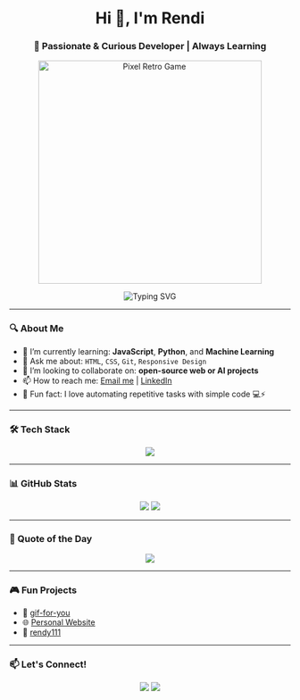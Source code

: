 <h1 align="center">Hi 👋, I'm Rendi</h1>
<h3 align="center">🌱 Passionate & Curious Developer | Always Learning</h3>

<p align="center">
  <img src="https://media.giphy.com/media/v1.Y2lkPTc5MGI3NjExdWJ0bnN0Ympqc2N0dG9zZzN3d2ZmM3p3Nmd0cDZtdmNnMmZqbmFhayZlcD12MV9pbnRlcm5hbF9naWZfYnlfaWQmY3Q9Zw/L1R1tvI9svkIWwpYxK/giphy.gif" alt="Pixel Retro Game" width="400"/>
</p>


<p align="center">
  <img src="https://readme-typing-svg.herokuapp.com?font=Fira+Code&weight=600&size=22&pause=1000&color=00FFEA&center=true&vCenter=true&width=435&lines=Welcome+to+my+GitHub!;Exploring+Web+%26+AI+technologies;Open+to+Collaboration+%F0%9F%91%8B" alt="Typing SVG" />
</p>

---

### 🔍 About Me
- 🌱 I’m currently learning: **JavaScript**, **Python**, and **Machine Learning**
- 💬 Ask me about: `HTML`, `CSS`, `Git`, `Responsive Design`
- 🤝 I’m looking to collaborate on: **open-source web or AI projects**
- 📫 How to reach me: [Email me](mailto:irawanrendy55@gmail.com) | [LinkedIn](https://www.linkedin.com/in/rendi-irawan-93190732b?utm_source=share&utm_campaign=share_via&utm_content=profile&utm_medium=android_app)
- 🧠 Fun fact: I love automating repetitive tasks with simple code 💻⚡

---

### 🛠️ Tech Stack
<p align="center">
  <img src="https://skillicons.dev/icons?i=html,css,js,python,git,github,vscode,figma" />
</p>

---

### 📊 GitHub Stats
<p align="center">
  <img src="https://github-readme-stats.vercel.app/api?username=masihPemula5&show_icons=true&theme=tokyonight" />
  <img src="https://github-readme-stats.vercel.app/api/top-langs/?username=masihPemula5&layout=compact&theme=tokyonight" />
</p>

---

### 🎯 Quote of the Day
<p align="center">
  <img src="https://quotes-github-readme.vercel.app/api?type=horizontal&theme=radical" />
</p>

---

### 🎮 Fun Projects
- 🎁 [gif-for-you](https://github.com/masihPemula5/gif-for-you)
- 🌐 [Personal Website](https://github.com/masihPemula5/website)
- 🧪 [rendy111](https://github.com/masihPemula5/rendy111)

---

### 📫 Let's Connect!
<p align="center">
  <a href="https://www.linkedin.com/in/rendi-irawan-93190732b?utm_source=share&utm_campaign=share_via&utm_content=profile&utm_medium=android_app"><img src="https://img.shields.io/badge/-LinkedIn-blue?logo=linkedin&style=for-the-badge" /></a>
  <a href="mailto:irawanrendy55@gmail.com"><img src="https://img.shields.io/badge/-Email-red?logo=gmail&style=for-the-badge" /></a>
</p>
